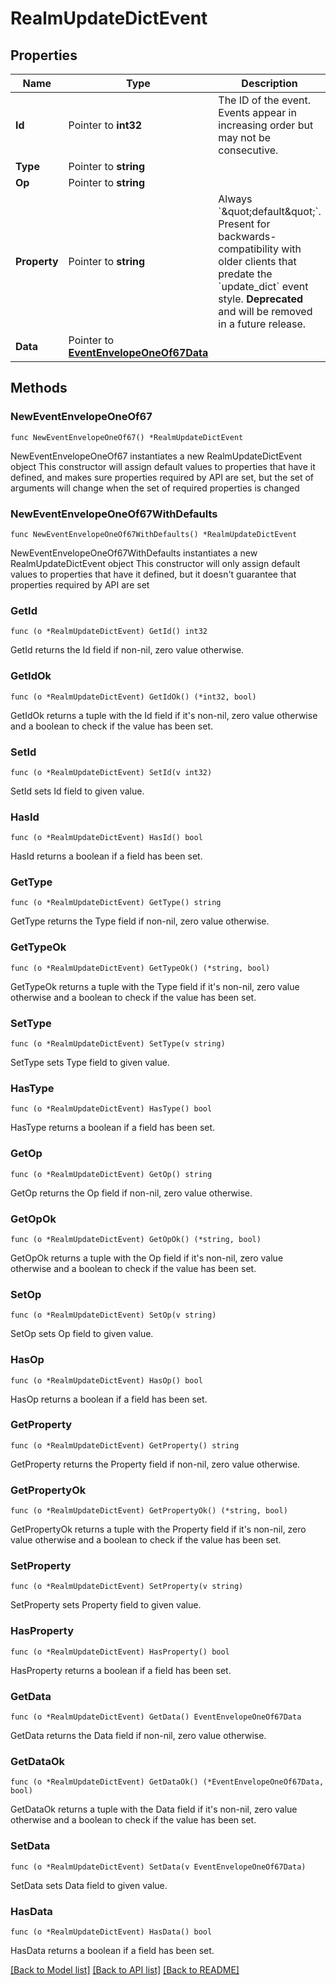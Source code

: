 # RealmUpdateDictEvent

## Properties

Name | Type | Description | Notes
------------ | ------------- | ------------- | -------------
**Id** | Pointer to **int32** | The ID of the event. Events appear in increasing order but may not be consecutive.  | [optional] 
**Type** | Pointer to **string** |  | [optional] 
**Op** | Pointer to **string** |  | [optional] 
**Property** | Pointer to **string** | Always &#x60;\&quot;default\&quot;&#x60;. Present for backwards-compatibility with older clients that predate the &#x60;update_dict&#x60; event style.  **Deprecated** and will be removed in a future release.  | [optional] 
**Data** | Pointer to [**EventEnvelopeOneOf67Data**](EventEnvelopeOneOf67Data.md) |  | [optional] 

## Methods

### NewEventEnvelopeOneOf67

`func NewEventEnvelopeOneOf67() *RealmUpdateDictEvent`

NewEventEnvelopeOneOf67 instantiates a new RealmUpdateDictEvent object
This constructor will assign default values to properties that have it defined,
and makes sure properties required by API are set, but the set of arguments
will change when the set of required properties is changed

### NewEventEnvelopeOneOf67WithDefaults

`func NewEventEnvelopeOneOf67WithDefaults() *RealmUpdateDictEvent`

NewEventEnvelopeOneOf67WithDefaults instantiates a new RealmUpdateDictEvent object
This constructor will only assign default values to properties that have it defined,
but it doesn't guarantee that properties required by API are set

### GetId

`func (o *RealmUpdateDictEvent) GetId() int32`

GetId returns the Id field if non-nil, zero value otherwise.

### GetIdOk

`func (o *RealmUpdateDictEvent) GetIdOk() (*int32, bool)`

GetIdOk returns a tuple with the Id field if it's non-nil, zero value otherwise
and a boolean to check if the value has been set.

### SetId

`func (o *RealmUpdateDictEvent) SetId(v int32)`

SetId sets Id field to given value.

### HasId

`func (o *RealmUpdateDictEvent) HasId() bool`

HasId returns a boolean if a field has been set.

### GetType

`func (o *RealmUpdateDictEvent) GetType() string`

GetType returns the Type field if non-nil, zero value otherwise.

### GetTypeOk

`func (o *RealmUpdateDictEvent) GetTypeOk() (*string, bool)`

GetTypeOk returns a tuple with the Type field if it's non-nil, zero value otherwise
and a boolean to check if the value has been set.

### SetType

`func (o *RealmUpdateDictEvent) SetType(v string)`

SetType sets Type field to given value.

### HasType

`func (o *RealmUpdateDictEvent) HasType() bool`

HasType returns a boolean if a field has been set.

### GetOp

`func (o *RealmUpdateDictEvent) GetOp() string`

GetOp returns the Op field if non-nil, zero value otherwise.

### GetOpOk

`func (o *RealmUpdateDictEvent) GetOpOk() (*string, bool)`

GetOpOk returns a tuple with the Op field if it's non-nil, zero value otherwise
and a boolean to check if the value has been set.

### SetOp

`func (o *RealmUpdateDictEvent) SetOp(v string)`

SetOp sets Op field to given value.

### HasOp

`func (o *RealmUpdateDictEvent) HasOp() bool`

HasOp returns a boolean if a field has been set.

### GetProperty

`func (o *RealmUpdateDictEvent) GetProperty() string`

GetProperty returns the Property field if non-nil, zero value otherwise.

### GetPropertyOk

`func (o *RealmUpdateDictEvent) GetPropertyOk() (*string, bool)`

GetPropertyOk returns a tuple with the Property field if it's non-nil, zero value otherwise
and a boolean to check if the value has been set.

### SetProperty

`func (o *RealmUpdateDictEvent) SetProperty(v string)`

SetProperty sets Property field to given value.

### HasProperty

`func (o *RealmUpdateDictEvent) HasProperty() bool`

HasProperty returns a boolean if a field has been set.

### GetData

`func (o *RealmUpdateDictEvent) GetData() EventEnvelopeOneOf67Data`

GetData returns the Data field if non-nil, zero value otherwise.

### GetDataOk

`func (o *RealmUpdateDictEvent) GetDataOk() (*EventEnvelopeOneOf67Data, bool)`

GetDataOk returns a tuple with the Data field if it's non-nil, zero value otherwise
and a boolean to check if the value has been set.

### SetData

`func (o *RealmUpdateDictEvent) SetData(v EventEnvelopeOneOf67Data)`

SetData sets Data field to given value.

### HasData

`func (o *RealmUpdateDictEvent) HasData() bool`

HasData returns a boolean if a field has been set.


[[Back to Model list]](../README.md#documentation-for-models) [[Back to API list]](../README.md#documentation-for-api-endpoints) [[Back to README]](../README.md)


